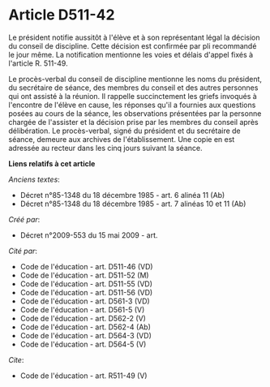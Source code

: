 # Article D511-42

Le président notifie aussitôt à l'élève et à son représentant légal la décision du conseil de discipline. Cette décision est
confirmée par pli recommandé le jour même. La notification mentionne les voies et délais d'appel fixés à l'article R. 511-49.

Le procès-verbal du conseil de discipline mentionne les noms du président, du secrétaire de séance, des membres du conseil et
des autres personnes qui ont assisté à la réunion. Il rappelle succinctement les griefs invoqués à l'encontre de l'élève en
cause, les réponses qu'il a fournies aux questions posées au cours de la séance, les observations présentées par la personne
chargée de l'assister et la décision prise par les membres du conseil après délibération. Le procès-verbal, signé du
président et du secrétaire de séance, demeure aux archives de l'établissement. Une copie en est adressée au recteur dans les
cinq jours suivant la séance.

**Liens relatifs à cet article**

_Anciens textes_:

  - Décret n°85-1348 du 18 décembre 1985 - art. 6 alinéa 11 (Ab)
  - Décret n°85-1348 du 18 décembre 1985 - art. 7 alinéas 10 et 11 (Ab)

_Créé par_:

  - Décret n°2009-553 du 15 mai 2009 - art.

_Cité par_:

  - Code de l'éducation - art. D511-46 (VD)
  - Code de l'éducation - art. D511-52 (M)
  - Code de l'éducation - art. D511-55 (VD)
  - Code de l'éducation - art. D511-56 (VD)
  - Code de l'éducation - art. D561-3 (VD)
  - Code de l'éducation - art. D561-5 (V)
  - Code de l'éducation - art. D562-2 (V)
  - Code de l'éducation - art. D562-4 (Ab)
  - Code de l'éducation - art. D564-3 (VD)
  - Code de l'éducation - art. D564-5 (V)

_Cite_:

  - Code de l'éducation - art. R511-49 (V)
